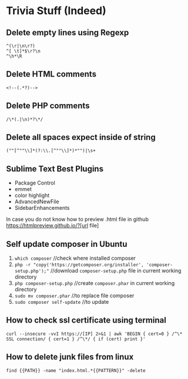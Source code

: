 # Trivia Stuff (Indeed)  
## Delete empty lines using Regexp
```
^(\r|\n\r?)
^[ \t]*$\r?\n
^\h*\R
```
## Delete HTML comments
```
<!--(.*?)-->
```
## Delete PHP comments
```
/\*(.|\n)*?\*/
```
## Delete all spaces expect inside of string
```
(""[^""\\]*(?:\\.[^""\\]*)*"")|\s+
```

## Sublime Text Best Plugins
- Package Control
- emmet
- color highlight
- AdvancedNewFile
- SidebarEnhancements

In case you do not know how to preview .html file in github
https://htmlpreview.github.io/?[url file]

## Self update composer in Ubuntu  
1. ```which composer``` //check where installed composer
2. ```php -r "copy('https://getcomposer.org/installer', 'composer-setup.php');"``` //download ```composer-setup.php``` file in current working directory
3. ```php composer-setup.php``` //create ```composer.phar``` in current working directory
4. ```sudo mv composer.phar``` //to replace file composer
5. ```sudo composer self-update``` //to update

## How to check ssl certificate using terminal
```
curl --insecure -vvI https://[IP] 2>&1 | awk 'BEGIN { cert=0 } /^\* SSL connection/ { cert=1 } /^\*/ { if (cert) print }'
```

## How to delete junk files from linux

```
find {{PATH}} -name "index.html.*{{PATTERN}}" -delete
```